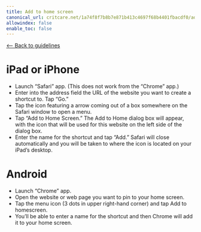 ```yaml
---
title: Add to home screen
canonical_url: critcare.net/1a74f8f7b8b7e871b413c4697f68b4401fbacdf0/add_to_home_screen
allowindex: false
enable_toc: false
---
```


[<-- Back to guidelines](../)

# iPad or iPhone

- Launch “Safari” app.  (This does not work from the “Chrome” app.)
- Enter into the address field the URL of the website you want to create a shortcut to. Tap “Go.”
- Tap the icon featuring a arrow coming out of a box somewhere on the Safari window to open a menu.
- Tap “Add to Home Screen.” The Add to Home dialog box will appear, with the icon that will be used for this website on the left side of the dialog box.
- Enter the name for the shortcut and tap “Add.” Safari will close automatically and you will be taken to where the icon is located on your iPad’s desktop.

# Android

- Launch “Chrome” app.
- Open the website or web page you want to pin to your home screen.
- Tap the menu icon (3 dots in upper right-hand corner) and tap Add to homescreen.
- You’ll be able to enter a name for the shortcut and then Chrome will add it to your home screen.